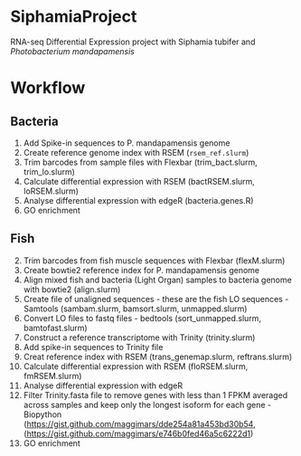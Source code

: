 # SiphamiaProject
RNA-seq Differential Expression project with Siphamia tubifer and _Photobacterium mandapamensis_

# Workflow
## Bacteria
1. Add Spike-in sequences to P. mandapamensis genome
2. Create reference genome index with RSEM (```rsem_ref.slurm```)
3. Trim barcodes from sample files with Flexbar (trim_bact.slurm, trim_lo.slurm)
4. Calculate differential expression with RSEM (bactRSEM.slurm, loRSEM.slurm)
5. Analyse differential expression with edgeR (bacteria.genes.R)
6. GO enrichment

## Fish
2. Trim barcodes from fish muscle sequences with Flexbar (flexM.slurm)
1. Create bowtie2 reference index for P. mandapamensis genome
2. Align mixed fish and bacteria (Light Organ) samples to bacteria genome with bowtie2 (align.slurm)
4. Create file of unaligned sequences - these are the fish LO sequences - Samtools (sambam.slurm, bamsort.slurm, unmapped.slurm)
5. Convert LO files to fastq files - bedtools (sort_unmapped.slurm, bamtofast.slurm)
6. Construct a reference transcriptome with Trinity (trinity.slurm)
7. Add spike-in sequences to Trinity file
8. Creat reference index with RSEM (trans_genemap.slurm, reftrans.slurm)
9. Calculate differential expression with RSEM (floRSEM.slurm, fmRSEM.slurm)
10. Analyse differential expression with edgeR
11. Filter Trinity.fasta file to remove genes with less than 1 FPKM averaged across samples and keep only the longest isoform for each gene - Biopython (https://gist.github.com/maggimars/dde254a81a453bd30b54, (https://gist.github.com/maggimars/e746b0fed46a5c6222d1)
12. GO enrichment
